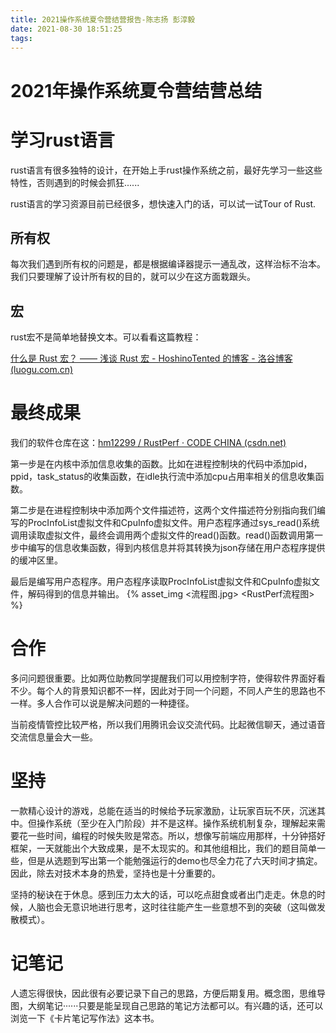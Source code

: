 ```yaml
---
title: 2021操作系统夏令营结营报告-陈志扬 彭淳毅
date: 2021-08-30 18:51:25
tags:
---
```

# 2021年操作系统夏令营结营总结

# 学习rust语言

rust语言有很多独特的设计，在开始上手rust操作系统之前，最好先学习一些这些特性，否则遇到的时候会抓狂......

rust语言的学习资源目前已经很多，想快速入门的话，可以试一试Tour of Rust.

## 所有权

每次我们遇到所有权的问题是，都是根据编译器提示一通乱改，这样治标不治本。我们只要理解了设计所有权的目的，就可以少在这方面栽跟头。

## 宏

rust宏不是简单地替换文本。可以看看这篇教程：

[什么是 Rust 宏？ —— 浅谈 Rust 宏 - HoshinoTented 的博客 - 洛谷博客 (luogu.com.cn)](https://www.luogu.com.cn/blog/HoshinoTented/what-is-rust-macros)



# 最终成果

我们的软件仓库在这：[hm12299 / RustPerf · CODE CHINA (csdn.net)](https://codechina.csdn.net/weixin_53305890/rustperf)

第一步是在内核中添加信息收集的函数。比如在进程控制块的代码中添加pid，ppid，task_status的收集函数，在idle执行流中添加cpu占用率相关的信息收集函数。

第二步是在进程控制块中添加两个文件描述符，这两个文件描述符分别指向我们编写的ProcInfoList虚拟文件和CpuInfo虚拟文件。用户态程序通过sys_read()系统调用读取虚拟文件，最终会调用两个虚拟文件的read()函数。read()函数调用第一步中编写的信息收集函数，得到内核信息并将其转换为json存储在用户态程序提供的缓冲区里。

最后是编写用户态程序。用户态程序读取ProcInfoList虚拟文件和CpuInfo虚拟文件，解码得到的信息并输出。
{% asset_img <流程图.jpg> <RustPerf流程图> %}


# 合作

多问问题很重要。比如两位助教同学提醒我们可以用控制字符，使得软件界面好看不少。每个人的背景知识都不一样，因此对于同一个问题，不同人产生的思路也不一样。多人合作可以说是解决问题的一种捷径。

当前疫情管控比较严格，所以我们用腾讯会议交流代码。比起微信聊天，通过语音交流信息量会大一些。

# 坚持

一款精心设计的游戏，总能在适当的时候给予玩家激励，让玩家百玩不厌，沉迷其中。但操作系统（至少在入门阶段）并不是这样。操作系统机制复杂，理解起来需要花一些时间，编程的时候失败是常态。所以，想像写前端应用那样，十分钟搭好框架，一天就能出个大致成果，是不太现实的。和其他组相比，我们的题目简单一些，但是从选题到写出第一个能勉强运行的demo也尽全力花了六天时间才搞定。因此，除去对技术本身的热爱，坚持也是十分重要的。

坚持的秘诀在于休息。感到压力太大的话，可以吃点甜食或者出门走走。休息的时候，人脑也会无意识地进行思考，这时往往能产生一些意想不到的突破（这叫做发散模式）。

# 记笔记

人遗忘得很快，因此很有必要记录下自己的思路，方便后期复用。概念图，思维导图，大纲笔记······只要是能呈现自己思路的笔记方法都可以。有兴趣的话，还可以浏览一下《卡片笔记写作法》这本书。

